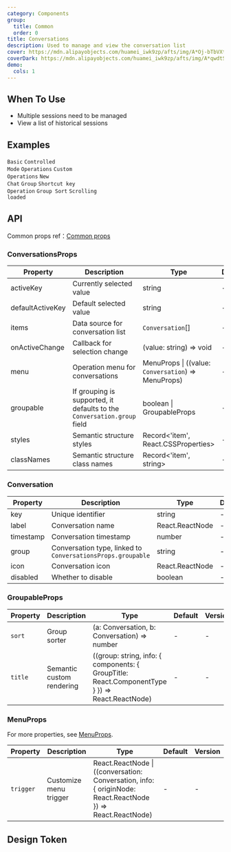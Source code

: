 ```yaml
---
category: Components
group:
  title: Common
  order: 0
title: Conversations
description: Used to manage and view the conversation list
cover: https://mdn.alipayobjects.com/huamei_iwk9zp/afts/img/A*Oj-bTbVXtpQAAAAAAAAAAAAADgCCAQ/original
coverDark: https://mdn.alipayobjects.com/huamei_iwk9zp/afts/img/A*qwdtSKWXeikAAAAAAAAAAAAADgCCAQ/original
demo:
  cols: 1
---
```


## When To Use

- Multiple sessions need to be managed
- View a list of historical sessions

## Examples

<!-- prettier-ignore -->
<code src="./demo/basic.tsx" background="grey">Basic</code>
<code src="./demo/controlled-mode.tsx" background="grey">Controlled Mode</code>
<code src="./demo/with-menu.tsx" background="grey">Operations</code>
<code src="./demo/menu-trigger.tsx" background="grey">Custom Operations</code>
<code src="./demo/new-chat.tsx" background="grey">New Chat</code>
<code src="./demo/group.tsx" background="grey">Group</code>
<code src="./demo/shortcutKeys.tsx" background="grey">Shortcut key Operation</code>
<code src="./demo/group-sort.tsx" background="grey">Group Sort</code>
<code src="./demo/infinite-load.tsx" background="grey">Scrolling loaded</code>

## API

Common props ref：[Common props](/docs/react/common-props)

### ConversationsProps

| Property | Description | Type | Default | Version |
| --- | --- | --- | --- | --- |
| activeKey | Currently selected value | string | - | - |
| defaultActiveKey | Default selected value | string | - | - |
| items | Data source for conversation list | `Conversation`[] | - | - |
| onActiveChange | Callback for selection change | (value: string) => void | - | - |
| menu | Operation menu for conversations | MenuProps \| ((value: `Conversation`) => MenuProps) | - | - |
| groupable | If grouping is supported, it defaults to the `Conversation.group` field | boolean \| GroupableProps | - | - |
| styles | Semantic structure styles | Record<'item', React.CSSProperties> | - | - |
| classNames | Semantic structure class names | Record<'item', string> | - | - |

### Conversation

| Property | Description | Type | Default | Version |
| --- | --- | --- | --- | --- |
| key | Unique identifier | string | - | - |
| label | Conversation name | React.ReactNode | - | - |
| timestamp | Conversation timestamp | number | - | - |
| group | Conversation type, linked to `ConversationsProps.groupable` | string | - | - |
| icon | Conversation icon | React.ReactNode | - | - |
| disabled | Whether to disable | boolean | - | - |

### GroupableProps

| Property | Description | Type | Default | Version |
| --- | --- | --- | --- | --- |
| `sort` | Group sorter | (a: Conversation, b: Conversation) => number | - | - |
| `title` | Semantic custom rendering | ((group: string, info: { components: { GroupTitle: React.ComponentType } }) => React.ReactNode) | - | - |

### MenuProps

For more properties, see [MenuProps](https://ant.design/components/menu-cn#api).

| Property | Description | Type | Default | Version |
| --- | --- | --- | --- | --- |
| `trigger` | Customize menu trigger | React.ReactNode \| ((conversation: Conversation, info: { originNode: React.ReactNode }) => React.ReactNode) | - | - |

## Design Token

<ComponentTokenTable component="Conversations"></ComponentTokenTable>
